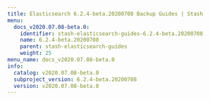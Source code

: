 ```yaml
---
title: Elasticsearch 6.2.4-beta.20200708 Backup Guides | Stash
menu:
  docs_v2020.07.08-beta.0:
    identifier: stash-elasticsearch-guides-6.2.4-beta.20200708
    name: 6.2.4-beta.20200708
    parent: stash-elasticsearch-guides
    weight: 25
menu_name: docs_v2020.07.08-beta.0
info:
  catalog: v2020.07.08-beta.0
  subproject_version: 6.2.4-beta.20200708
  version: v2020.07.08-beta.0
---
```


